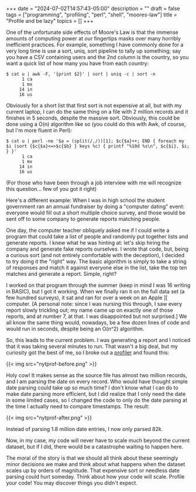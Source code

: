 +++
date = "2024-07-02T14:57:43-05:00"
description = ""
draft = false
tags = ["programming", "profiling", "perl", "shell", "moores-law"]
title = "Profile and be lazy"
topics = []
+++

One of the unfortunate side effects of Moore's Law is that the immense amounts of computing power at our fingertips masks over many horribly inefficient practices.  For example, something I have commonly done for a very long time is use a sort, uniq, sort pipeline to tally up something; say you have a CSV containing users and the 2nd column is the country, so you want a quick list of how many you have from each country:

```
$ cat u | awk -F, '{print $2}' | sort | uniq -c | sort -n
      1 ca
      1 mx
     14 in
     16 us
```

Obviously for a short list that first sort is not expensive at all, but with my current laptop, I can do the same thing on a file with 2 million records and it finishes in 5 seconds, despite the massive sort.  Obviously, this could be done using a O(n) algorithm like so (you could do this with Awk, of course, but I'm more fluent in Perl):

```
$ cat u | perl -ne '$a = (split(/,/))[1]; $c{$a}++; END { foreach my $i (sort {$c{$a}<=>$c{$b} } keys %c) { printf "%10d %s\n", $c{$i}, $i; } }'
      1 ca
      1 mx
     14 in
     16 us
```

(For those who have been through a job interview with me will recognize this question... few of you got it right)

Here's a different example:  When I was in high school the student government ran an annual fundraiser by doing a "computer dating" event:  everyone would fill out a short multiple choice survey, and those would be sent off to some company to generate reports matching people.

One day, the computer teacher obliquely asked me if I could write a program that could take a list of people and randomly put together lists and generate reports.  I knew what he was hinting at: let's skip hiring the company and generate fake reports ourselves.  I wrote that code, but, being a curious sort (and not entirely comfortable with the deception), I decided to try doing it the "right" way.  The basic algorithm is simply to take a string of responses and match it against everyone else in the list, take the top ten matches and generate a report.  Simple, right?

I worked on that program through the summer (keep in mind I was 16 writing in BASIC), but I got it working.  When we finally ran it on the full data set (a few hundred surveys), it sat and ran for over a week on an Apple ][ computer.  [A personal note:  since I was nursing this through, I saw every report slowly trickling out;  my name came up on exactly one of those reports, and at number 7, at that.  I was disappointed but not surprised.]  We all know the same thing would, nowadays, be a few dozen lines of code and would run in seconds, despite being an O(n^2) algorithm.

So, this leads to the current problem.  I was generating a report and I noticed that it was taking several minutes to run.  That wasn't a big deal, but my curiosity got the best of me, so I broke out a [profiler](https://metacpan.org/pod/Devel::NYTProf) and found this:

{{< img src="nytprof-before.png" >}}

Holy cow!  It makes sense as the source file has almost two million records, and I am parsing the date on every record.  Who would have thought simple date parsing could take up so much time?  I don't know what I can do to make date parsing more efficient, but I did realize that I only need the date in some limited cases, so I changed the code to only do the date parsing at the time I actually need to compare timestamps.  The result:

{{< img src="nytprof-after.png" >}}

Instead of parsing 1.8 million date entries, I now only parsed 82k.

Now, in my case, my code will never have to scale much beyond the current dataset, but if I did, there would be a catastrophe waiting to happen here.

The moral of the story is that we should all think about these seemingly minor decisions we make and think about what happens when the dataset scales up by orders of magnitude.  That expensive sort or needless date parsing could hurt someday.  Think about how your code will scale.  Profile your code!  You may discover things you didn't expect.
